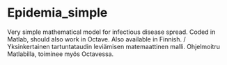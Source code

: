 # Epidemia_simple
Very simple mathematical model for infectious disease spread. Coded in Matlab, should also work in Octave. Also available in Finnish. / Yksinkertainen tartuntataudin leviämisen matemaattinen malli. Ohjelmoitru Matlabilla, toiminee myös Octavessa. 
